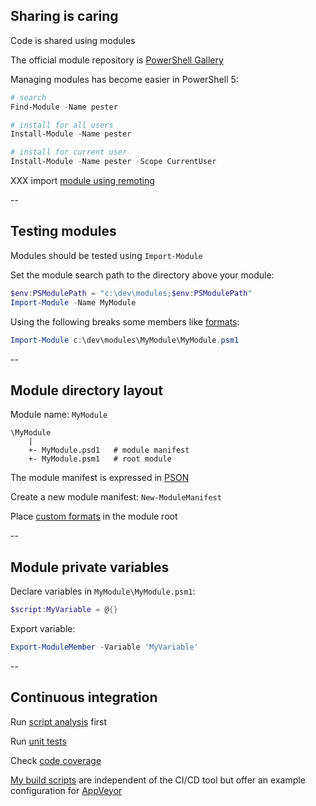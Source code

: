<!-- .slide: id="sharing" -->

## Sharing is caring

Code is shared using modules

The official module repository is [PowerShell Gallery](https://www.powershellgallery.com/)

Managing modules has become easier in PowerShell 5:

```powershell
# search
Find-Module -Name pester

# install for all users
Install-Module -Name pester

# install for current user
Install-Module -Name pester -Scope CurrentUser
```

XXX import [module using remoting](#/remote_module)

--

<!-- .slide: id="testing_modules" -->

## Testing modules

Modules should be tested using `Import-Module`

Set the module search path to the directory above your module:

```powershell
$env:PSModulePath = "c:\dev\modules;$env:PSModulePath"
Import-Module -Name MyModule
```

Using the following breaks some members like [formats](#/custom_formats):

```powershell
Import-Module c:\dev\modules\MyModule\MyModule.psm1
```

--

<!-- .slide: id="module_layout" -->

## Module directory layout

Module name: `MyModule`

```
\MyModule
    |
    +- MyModule.psd1   # module manifest
    +- MyModule.psm1   # root module
```

The module manifest is expressed in [PSON](#/pson)

Create a new module manifest: `New-ModuleManifest`

Place [custom formats](#/custom_formats) in the module root

--

<!-- .slide: id="module_variables" -->

## Module private variables

Declare variables in `MyModule\MyModule.psm1`:

```powershell
$script:MyVariable = @{}
```

Export variable:

```powershell
Export-ModuleMember -Variable 'MyVariable'
```

--

<!-- .slide: id="ci" -->

## Continuous integration

Run [script analysis](#/script_analysis) first

Run [unit tests](#/unit_tests)

Check [code coverage](#/code_coverage)

[My build scripts](https://github.com/nicholasdille/PowerShell-Build) are independent of the CI/CD tool but offer an example configuration for [AppVeyor](https://www.appveyor.com/)